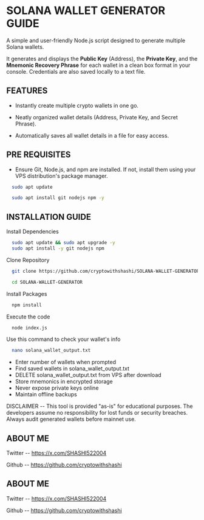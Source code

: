 # SOLANA WALLET GENERATOR GUIDE

A simple and user-friendly Node.js script designed to generate multiple Solana wallets.

It generates and displays the **Public Key** (Address), the **Private Key**, and the **Mnemonic Recovery Phrase** for each wallet in a clean box format in your console. Credentials are also saved locally to a text file.


## FEATURES



 - Instantly create multiple crypto wallets in one go.

 - Neatly organized wallet details (Address, Private Key, and Secret Phrase).

 - Automatically saves all wallet details in a file for easy access.
## PRE REQUISITES

 - Ensure Git, Node.js, and npm are installed. If not, install them using your VPS distribution's package manager.

```bash
  sudo apt update
```
```bash
  sudo apt install git nodejs npm -y
```

## INSTALLATION GUIDE

Install Dependencies
```bash
  sudo apt update && sudo apt upgrade -y
  sudo apt install -y git nodejs npm
```
Clone Repository
```bash
  git clone https://github.com/cryptowithshashi/SOLANA-WALLET-GENERATOR.git
```
```bash
  cd SOLANA-WALLET-GENERATOR
```

Install Packages
```bash
  npm install
```
Execute the code
```bash
  node index.js
```
Use this command to check your wallet's info
```bash
  nano solana_wallet_output.txt
```

- Enter number of wallets when prompted
- Find saved wallets in solana_wallet_output.txt
- DELETE solana_wallet_output.txt from VPS after download
- Store mnemonics in encrypted storage
- Never expose private keys online
- Maintain offline backups

DISCLAIMER -- This tool is provided "as-is" for educational purposes. The developers assume no responsibility for lost funds or security breaches. Always audit generated wallets before mainnet use.


## ABOUT ME

Twitter -- https://x.com/SHASHI522004

Github -- https://github.com/cryptowithshashi


## ABOUT ME

Twitter -- https://x.com/SHASHI522004

Github -- https://github.com/cryptowithshashi

